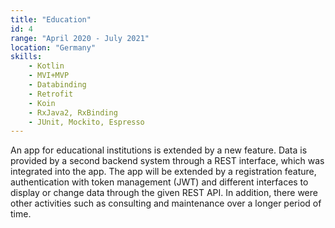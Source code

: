 ```yaml
---
title: "Education"
id: 4
range: "April 2020 - July 2021"
location: "Germany"
skills:
    - Kotlin
    - MVI+MVP
    - Databinding
    - Retrofit
    - Koin
    - RxJava2, RxBinding
    - JUnit, Mockito, Espresso
---
```


An app for educational institutions is extended by a new feature. Data is provided by a second backend system through a REST interface, which was integrated into the app. The app will be extended by a registration feature, authentication with token management (JWT) and different interfaces to display or change data through the given REST API. In addition, there were other activities such as consulting and maintenance over a longer period of time.